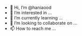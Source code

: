 - 👋 Hi, I’m @haniaood
- 👀 I’m interested in ...
- 🌱 I’m currently learning ...
- 💞️ I’m looking to collaborate on ...
- 📫 How to reach me ...

<!---
haniaood/haniaood is a ✨ special ✨ repository because its `README.md` (this file) appears on your GitHub profile.
You can click the Preview link to take a look at your changes.
--->
